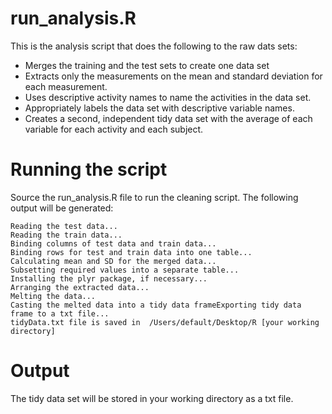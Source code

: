 run_analysis.R
==============

This is the analysis script that does the following to the raw dats sets:

  - Merges the training and the test sets to create one data set
  - Extracts only the measurements on the mean and standard deviation for each measurement.
  - Uses descriptive activity names to name the activities in the data set.
  - Appropriately labels the data set with descriptive variable names.
  - Creates a second, independent tidy data set with the average of each variable for each activity and each subject.
 

Running the script
==================

Source the run_analysis.R file to run the cleaning script. The following output will be generated:

```
Reading the test data...
Reading the train data...
Binding columns of test data and train data...
Binding rows for test and train data into one table...
Calculating mean and SD for the merged data...
Subsetting required values into a separate table...
Installing the plyr package, if necessary...
Arranging the extracted data...
Melting the data...
Casting the melted data into a tidy data frameExporting tidy data frame to a txt file...
tidyData.txt file is saved in  /Users/default/Desktop/R [your working directory]
```

Output
======
The tidy data set will be stored in your working directory as a txt file.

